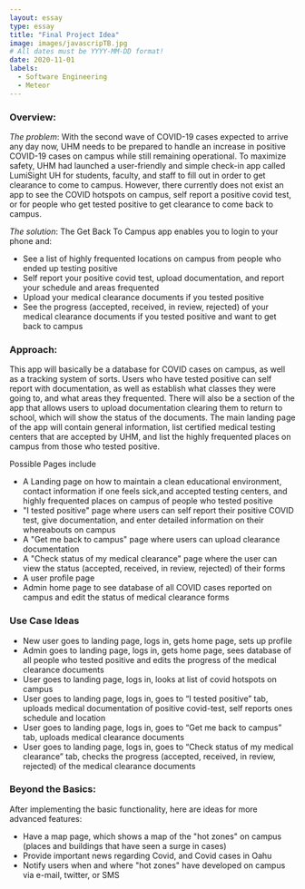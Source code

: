 ```yaml
---
layout: essay
type: essay
title: "Final Project Idea"
image: images/javascripTB.jpg
# All dates must be YYYY-MM-DD format!
date: 2020-11-01
labels:
  - Software Engineering
  - Meteor
---
```

### Overview:
*The problem*: With the second wave of COVID-19 cases expected to arrive any day now, UHM needs to be prepared to handle an increase in positive COVID-19 cases on campus while still remaining operational. To maximize safety, UHM had launched a user-friendly and simple check-in app called LumiSight UH for students, faculty, and staff to fill out in order to get clearance to come to campus. However, there currently does not exist an app to see the COVID hotspots on campus, self report a positive covid test, or for people who get tested positive to get clearance to come back to campus. 

*The solution*: The Get Back To Campus app enables you to login to your phone and: 
* See a list of highly frequented locations on campus from people who ended up testing positive
* Self report your positive covid test, upload documentation, and report your schedule and areas frequented 
* Upload your medical clearance documents if you tested positive
* See the progress (accepted, received, in review, rejected) of your medical clearance documents if you tested positive and want to get back to campus

### Approach:

This app will basically be a database for COVID cases on campus, as well as a tracking system of sorts. Users who have tested positive can self report with documentation, as well as establish what classes they were going to, and what areas they frequented. There will also be a section of the app that allows users to upload documentation clearing them to return to school, which will show the status of the documents. The main landing page of the app will contain general information, list certified medical testing centers that are accepted by UHM, and list the highly frequented places on campus from those who tested positive.

Possible Pages include
* A Landing page on how to maintain a clean educational environment, contact information if one feels sick,and accepted testing centers, and highly frequented places on campus of people who tested positive
* "I tested positive" page where users can self report their positive COVID test, give documentation, and enter detailed information on their whereabouts on campus
* A "Get me back to campus" page where users can upload clearance documentation
* A "Check status of my medical clearance" page where the user can view the status (accepted, received, in review, rejected) of their forms
* A user profile page
* Admin home page to see database of all COVID cases reported on campus and edit the status of medical clearance forms 

### Use Case Ideas
* New user goes to landing page, logs in, gets home page, sets up profile
* Admin goes to landing page, logs in, gets home page, sees database of all people who tested positive and edits the progress of the medical clearance documents
* User goes to landing page, logs in, looks at list of covid hotspots on campus
* User goes to landing page, logs in, goes to “I tested positive” tab, uploads medical documentation of positive covid-test, self reports ones schedule and location 
* User goes to landing page, logs in, goes to “Get me back to campus” tab, uploads medical clearance documents
* User goes to landing page, logs in, goes to “Check status of my medical clearance” tab, checks the progress (accepted, received, in review, rejected) of the medical clearance documents

### Beyond the Basics:

After implementing the basic functionality, here are ideas for more advanced features:
* Have a map page, which shows a map of the "hot zones" on campus (places and buildings that have seen a surge in cases)
* Provide important news regarding Covid, and Covid cases in Oahu
* Notify users when and where "hot zones" have developed on campus via e-mail, twitter, or SMS
